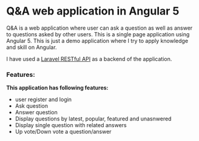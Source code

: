 <h1>Q&A web application in Angular 5</h1>
<p>Q&A is a web application where user can ask a question as well as answer to questions asked by other users. This is a single page application using Angular 5. This is just a demo application where I try to apply knowledge and skill on Angular.</p>

<p>I have used a <a target="_blank" href="https://github.com/selim-mahmud/laravel-restful-api">Laravel RESTful API</a> as a backend of the application.</p>

<h3>Features:</h3>
<p><strong>This application has following features:</strong></p>

<ul>
  <li>user register and login</li>
  <li>Ask question</li>
  <li>Answer question</li>
  <li>Display questions by latest, popular, featured and unasnwered</li>
  <li>Display single question with related answers</li>
  <li>Up vote/Down vote a question/answer</li>
</ul>
